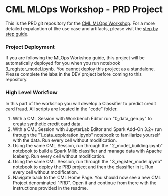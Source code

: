 # CML MLOps Workshop - PRD Project

This is the PRD git repository for the [CML MLOps Workshop](https://github.com/pdefusco/CML_MLOps_ACE_Workshop). For a more detailed expalantion of the use case and artifacts, please visit the [step by step guide](https://github.com/pdefusco/CML_MLOps_ACE_Workshop).

### Project Deployment

If you are following the MLOps Workshop guide, this project will be automatically deployed for you when you run notebook [3_register_model.ipynb](https://github.com/pdefusco/MLOps_CML_DEV_Proj/blob/main/code/3_register_model.ipynb). You cannot deploy this project as a standalone. Please complete the labs in the DEV project before coming to this repository.

### High Level Workflow

In this part of the workshop you will develop a Classifier to predict credit card fraud. All scripts are located in the "code" folder.

1. With a CML Session with Workbench Editor run "0_data_gen.py" to create synthetic credit card data.
2. With a CML Session with JupyterLab Editor and Spark Add-On 3.2+ run through the "1_data_exploration.ipynb" notebook to familiarize yourself with the data. Run every cell without modification.
3. Using the same CML Session, run through the "2_model_building.ipynb" notebook to build a Spark Mllib classifier and manage data with Apache Iceberg. Run every cell without modification.
4. Using the same CML Session, run through the "3_register_model.ipynb" notebook to deploy the PRD project and then the classifier in it. Run every cell without modification.
5. Navigate back to the CML Home Page. You should now see a new CML Project denominated "PRD". Open it and continue from there with the instructions provided in the readme.  
